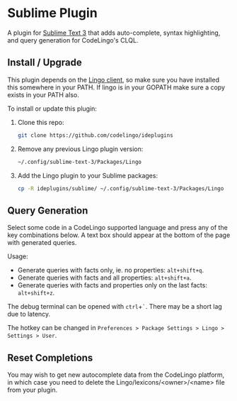 # Sublime Plugin

A plugin for [Sublime Text 3](https://www.sublimetext.com/) that adds auto-complete, syntax highlighting, and query generation for CodeLingo's CLQL.


## Install / Upgrade

This plugin depends on the [Lingo client](https://github.com/codelingo/lingo), so make sure you have installed this somewhere in your PATH. If lingo is in your GOPATH make sure a copy exists in your PATH also.

<!-- TODO:  add to package control https://trello.com/c/SCTHS3xW/638-add-sublimelingo-to-package-control -->
<!--  Install Sublime Package Control (if you haven't done so already) from http://wbond.net/sublime_packages/package_control. Be sure to restart ST to complete the installation.

Bring up the command palette (default ctrl+shift+p or cmd+shift+p) and start typing Package Control: Install Package then press return or click on that option to activate it. You will be presented with a new Quick Panel with the list of available packages. Type Lingo and press return or on its entry to install Lingo. If there is no entry for Lingo, you most likely already have it installed.
 -->

To install or update this plugin:

1. Clone this repo:
   ```bash
   git clone https://github.com/codelingo/ideplugins
   ```
2. Remove any previous Lingo plugin version:
    ```bash
    ~/.config/sublime-text-3/Packages/Lingo
    ```
3. Add the Lingo plugin to your Sublime packages:
    ```bash
    cp -R ideplugins/sublime/ ~/.config/sublime-text-3/Packages/Lingo
    ```


## Query Generation

Select some code in a CodeLingo supported language and press any of the key combinations below. A text box should appear at the bottom of the page with generated queries.

Usage:

- Generate queries with facts only, ie. no properties: `alt+shift+q`.
- Generate queries with facts and all properties: `alt+shift+a`.
- Generate queries with facts and properties only on the last facts: `alt+shift+z`.

The debug terminal can be opened with `ctrl`+`` ` ``. There may be a short lag due to latency.

The hotkey can be changed in `Preferences > Package Settings > Lingo > Settings > User`.



## Reset Completions

You may wish to get new autocomplete data from the CodeLingo platform, in which case you need to delete the Lingo/lexicons/\<owner\>/\<name\> file from your plugin.
